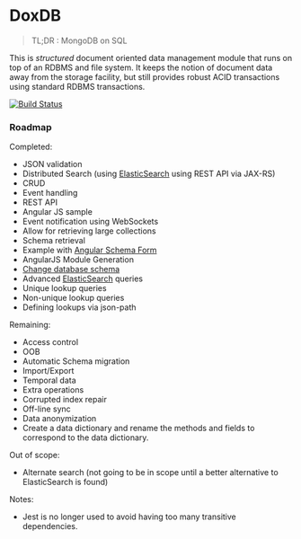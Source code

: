 DoxDB
=====

> TL;DR : MongoDB on SQL

This is *structured* document oriented data management module that runs on top
of an RDBMS and file system.  It keeps the notion of document data away
from the storage facility, but still provides robust ACID transactions using
standard RDBMS transactions.

[![Build Status](https://drone.io/github.com/trajano/doxdb/status.png)](https://drone.io/github.com/trajano/doxdb/latest)

### Roadmap

Completed:

   * JSON validation
   * Distributed Search (using [ElasticSearch][] using REST API via JAX-RS)
   * CRUD
   * Event handling
   * REST API
   * Angular JS sample
   * Event notification using WebSockets
   * Allow for retrieving large collections
   * Schema retrieval
   * Example with [Angular Schema Form][1]
   * AngularJS Module Generation
   * [Change database schema][2]
   * Advanced [ElasticSearch][] queries
   * Unique lookup queries
   * Non-unique lookup queries
   * Defining lookups via json-path  

Remaining:

   * Access control
   * OOB
   * Automatic Schema migration
   * Import/Export
   * Temporal data
   * Extra operations
   * Corrupted index repair
   * Off-line sync
   * Data anonymization
   * Create a data dictionary and rename the methods and fields
     to correspond to the data dictionary.

Out of scope:

   * Alternate search (not going to be in scope until a better alternative to ElasticSearch is found)
   
Notes:

   * Jest is no longer used to avoid having too many transitive dependencies.

[1]: http://schemaform.io/
[2]: http://stackoverflow.com/questions/32205381/how-do-i-override-the-schema-for-a-jpa-app-inside-a-web-fragment-from-a-web-app
[ElasticSearch]: https://www.elastic.co/products/elasticsearch
